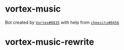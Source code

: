 # vortex-music

Bot created by [`Vortex#8835`](https://github.com/MHSSupport) with help from [`cheesits#0456`](https://github.com/cheesits456)
# vortex-music-rewrite
